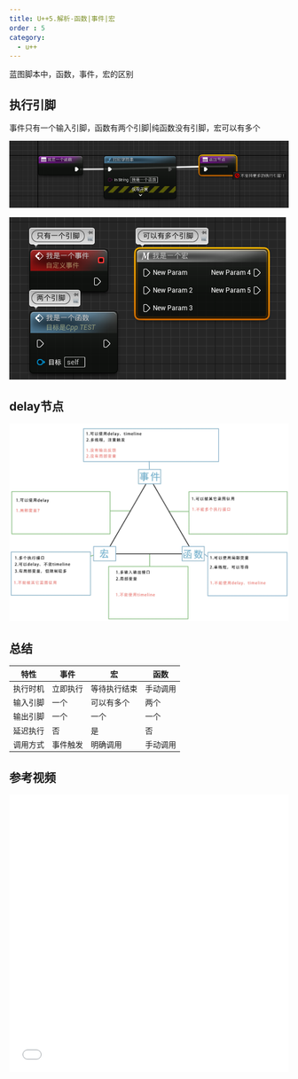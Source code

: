 ```yaml
---
title: U++5.解析-函数|事件|宏
order : 5
category:
  - u++
---
```


<ChatMessage avatar="../../assets/emoji/hh.png" :avatarWidth="40">
蓝图脚本中，函数，事件，宏的区别
</ChatMessage>

## 执行引脚

<ChatMessage avatar="../../assets/emoji/blzt.png" :avatarWidth="40">
事件只有一个输入引脚，函数有两个引脚|纯函数没有引脚，宏可以有多个
</ChatMessage>

![](..%2Fassets%2Ffunction1.png)

![](..%2Fassets%2Ffem.png)

## delay节点

![[图片作者](https://space.bilibili.com/304436074)](..%2Fassets%2Ffunctionmarcoeventmap.jpg)

## 总结

| 特性         | 事件        | 宏             | 函数         |
|--------------|-------------|----------------|--------------|
| 执行时机     | 立即执行     | 等待执行结束   | 手动调用     |
| 输入引脚     | 一个         | 可以有多个     | 两个         |
| 输出引脚     | 一个         | 一个           | 一个         |
| 延迟执行     | 否           | 是             | 否           |
| 调用方式     | 事件触发     | 明确调用       | 手动调用     |

## 参考视频

<iframe src="//player.bilibili.com/player.html?aid=641399138&bvid=BV1iY4y1b7ia&cid=717977549&p=1" scrolling="no" border="0" frameborder="no" framespacing="0" allowfullscreen="true" width
="100%" height=500px> </iframe>